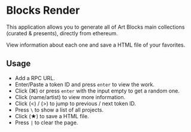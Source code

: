 # Blocks Render

This application allows you to generate all of Art Blocks main collections (curated & presents), directly from ethereum.

View information about each one and save a HTML file of your favorites.

## Usage

- Add a RPC URL.
- Enter/Paste a token ID and press `enter` to view the work.
- Click (⌘) or press `enter` with the input empty to get a random one.
- Click (name/artist) to view more information.
- Click (<) / (>) to jump to previous / next token ID.
- Press `\` to show a list of all projects.
- Click (★) to save a HTML file.
- Press `|` to clear the page.
